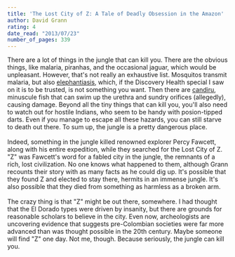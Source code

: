 ```yaml
---
title: 'The Lost City of Z: A Tale of Deadly Obsession in the Amazon'
author: David Grann
rating: 4
date_read: "2013/07/23"
number_of_pages: 339
---
```


There are a lot of things in the jungle that can kill you. There are the obvious things, like malaria, piranhas, and the occasional jaguar, which would be unpleasant. However, that's not really an exhaustive list. Mosquitos transmit malaria, but also <a href="http://en.wikipedia.org/wiki/Elephantiasis">elephantiasis</a>, which, if the Discovery Health special I saw on it is to be trusted, is not something you want. Then there are <a href="http://en.wikipedia.org/wiki/Candiru">candiru</a>, minuscule fish that can swim up the urethra and sundry orifices (allegedly), causing damage. Beyond all the tiny things that can kill you, you'll also need to watch out for hostile Indians, who seem to be handy with posion-tipped darts. Even if you manage to escape all these hazards, you can still starve to death out there. To sum up, the jungle is a pretty dangerous place.<br/><br/>Indeed, something in the jungle killed renowned explorer Percy Fawcett, along with his entire expedition, while they searched for the Lost City of Z. "Z" was Fawcett's word for a fabled city in the jungle, the remnants of a rich, lost civilization. No one knows what happened to them, although Grann recounts their story with as many facts as he could dig up. It's possible that they found Z and elected to stay there, hermits in an immense jungle. It's also possible that they died from something as harmless as a broken arm.<br/><br/>The crazy thing is that "Z" might be out there, somewhere. I had thought that the El Dorado types were driven by insanity, but there are grounds for reasonable scholars to believe in the city. Even now, archeologists are uncovering evidence that suggests pre-Colombian societies were far more advanced than was thought possible in the 20th century. Maybe someone will find "Z" one day. Not me, though. Because seriously, the jungle can kill you.